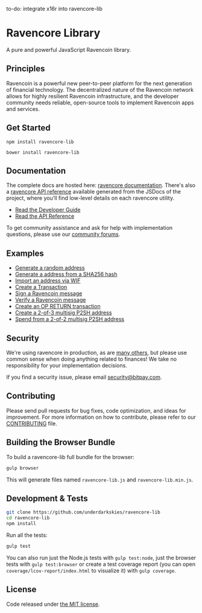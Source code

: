 to-do: integrate x16r into ravencore-lib

Ravencore Library
=======

A pure and powerful JavaScript Ravencoin library.

## Principles

Ravencoin is a powerful new peer-to-peer platform for the next generation of financial technology. The decentralized nature of the Ravencoin network allows for highly resilient Ravencoin infrastructure, and the developer community needs reliable, open-source tools to implement Ravencoin apps and services.

## Get Started

```
npm install ravencore-lib
```

```
bower install ravencore-lib
```

## Documentation

The complete docs are hosted here: [ravencore documentation](http://bitcore.io/guide/). There's also a [ravencore API reference](http://bitcore.io/api/) available generated from the JSDocs of the project, where you'll find low-level details on each ravencore utility.

- [Read the Developer Guide](http://bitcore.io/guide/)
- [Read the API Reference](http://bitcore.io/api/)

To get community assistance and ask for help with implementation questions, please use our [community forums](https://forum.bitcore.io/).

## Examples

* [Generate a random address](https://github.com/underdarkskies/ravencore-lib/blob/master/docs/examples.md#generate-a-random-address)
* [Generate a address from a SHA256 hash](https://github.com/underdarkskies/ravencore-lib/blob/master/docs/examples.md#generate-a-address-from-a-sha256-hash)
* [Import an address via WIF](https://github.com/underdarkskies/ravencore-lib/blob/master/docs/examples.md#import-an-address-via-wif)
* [Create a Transaction](https://github.com/underdarkskies/ravencore-lib/blob/master/docs/examples.md#create-a-transaction)
* [Sign a Ravencoin message](https://github.com/underdarkskies/ravencore-lib/blob/master/docs/examples.md#sign-a-ravencoin-message)
* [Verify a Ravencoin message](https://github.com/underdarkskies/ravencore-lib/blob/master/docs/examples.md#verify-a-ravencoin-message)
* [Create an OP RETURN transaction](https://github.com/underdarkskies/ravencore-lib/blob/master/docs/examples.md#create-an-op-return-transaction)
* [Create a 2-of-3 multisig P2SH address](https://github.com/underdarkskies/ravencore-lib/blob/master/docs/examples.md#create-a-2-of-3-multisig-p2sh-address)
* [Spend from a 2-of-2 multisig P2SH address](https://github.com/underdarkskies/ravencore-lib/blob/master/docs/examples.md#spend-from-a-2-of-2-multisig-p2sh-address)


## Security

We're using ravencore in production, as are [many others](http://bitcore.io#projects), but please use common sense when doing anything related to finances! We take no responsibility for your implementation decisions.

If you find a security issue, please email security@bitpay.com.

## Contributing

Please send pull requests for bug fixes, code optimization, and ideas for improvement. For more information on how to contribute, please refer to our [CONTRIBUTING](https://github.com/underdarkskies/ravencore-lib/blob/master/CONTRIBUTING.md) file.

## Building the Browser Bundle

To build a ravencore-lib full bundle for the browser:

```sh
gulp browser
```

This will generate files named `ravencore-lib.js` and `ravencore-lib.min.js`.

## Development & Tests

```sh
git clone https://github.com/underdarkskies/ravencore-lib
cd ravencore-lib
npm install
```

Run all the tests:

```sh
gulp test
```

You can also run just the Node.js tests with `gulp test:node`, just the browser tests with `gulp test:browser`
or create a test coverage report (you can open `coverage/lcov-report/index.html` to visualize it) with `gulp coverage`.

## License

Code released under [the MIT license](https://github.com/underdarkskies/ravencore-lib/blob/master/LICENSE).
